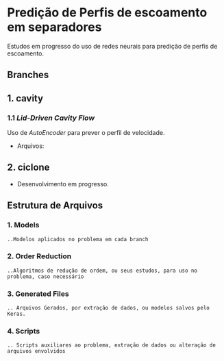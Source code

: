# Predição de Perfis de escoamento em separadores 
Estudos em progresso do uso de redes neurais para predição de perfis de 
escoamento. 

## Branches 
## 1. cavity 
### 1.1 *Lid-Driven Cavity Flow*
Uso de *AutoEncoder* para prever o perfil de velocidade.
* Arquivos:

## 2. ciclone
* Desenvolvimento em progresso.


## Estrutura de Arquivos
### 1. Models
    ..Modelos aplicados no problema em cada branch
### 2. Order Reduction
    ..Algoritmos de redução de ordem, ou seus estudos, para uso no problema, caso necessário
### 3. Generated Files
    .. Arquivos Gerados, por extração de dados, ou modelos salvos pelo Keras.
### 4. Scripts
    .. Scripts auxiliares ao problema, extração de dados ou alteração de arquivos envolvidos
